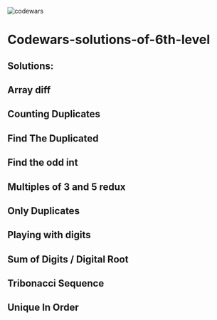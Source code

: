 ![codewars](https://user-images.githubusercontent.com/68942106/93658163-f4550780-f9ed-11ea-96b6-c7cf7910de62.png)


# Codewars-solutions-of-6th-level
## Solutions:

## Array diff
## Counting Duplicates
## Find The Duplicated
## Find the odd int
## Multiples of 3 and 5 redux
## Only Duplicates
## Playing with digits
## Sum of Digits / Digital Root
## Tribonacci Sequence
## Unique In Order
